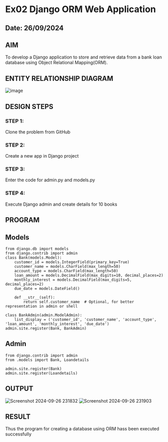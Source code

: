 # Ex02 Django ORM Web Application
## Date: 26/09/2024

## AIM
To develop a Django application to store and retrieve data from a bank loan database using Object Relational Mapping(ORM).

## ENTITY RELATIONSHIP DIAGRAM
![image](https://github.com/user-attachments/assets/564b4802-4007-4111-b12f-04eefc0a8710)



## DESIGN STEPS

### STEP 1:
Clone the problem from GitHub

### STEP 2:
Create a new app in Django project

### STEP 3:
Enter the code for admin.py and models.py

### STEP 4:
Execute Django admin and create details for 10 books

## PROGRAM
## Models
```
from django.db import models
from django.contrib import admin
class Bank(models.Model):
    customer_id = models.IntegerField(primary_key=True)
    customer_name = models.CharField(max_length=50)
    account_type = models.CharField(max_length=50)
    loan_amount = models.DecimalField(max_digits=10, decimal_places=2)  
    monthly_interest = models.DecimalField(max_digits=5, decimal_places=2)  
    due_date = models.DateField()

    def __str__(self):
        return self.customer_name  # Optional, for better representation in admin or shell

class BankAdmin(admin.ModelAdmin):
    list_display = ('customer_id', 'customer_name', 'account_type', 'loan_amount', 'monthly_interest', 'due_date')
admin.site.register(Bank, BankAdmin)
```
## Admin
```
from django.contrib import admin
from .models import Bank, Loandetails

admin.site.register(Bank)
admin.site.register(Loandetails)
```


## OUTPUT

![Screenshot 2024-09-26 231832](https://github.com/user-attachments/assets/d8b372a4-fd18-4212-bc83-4e87bb29b520)
![Screenshot 2024-09-26 231903](https://github.com/user-attachments/assets/5dabab61-37b4-4efa-92a4-970038c0ad73)




## RESULT
Thus the program for creating a database using ORM hass been executed successfully
